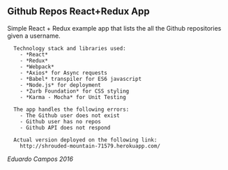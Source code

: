 ## Github Repos React+Redux App

Simple React + Redux example app that lists the all the Github repositories given a username.

      Technology stack and libraries used:
        - *React*
        - *Redux*
        - *Webpack*
        - *Axios* for Async requests
        - *Babel* transpiler for ES6 javascript
        - *Node.js* for deployment
        - *Zurb Foundation* for CSS styling
        - *Karma - Mocha* for Unit Testing

      The app handles the following errors:
        - The Github user does not exist
        - Github user has no repos
        - Github API does not respond

      Actual version deployed on the following link:
        http://shrouded-mountain-71579.herokuapp.com/

_Eduardo Campos 2016_
